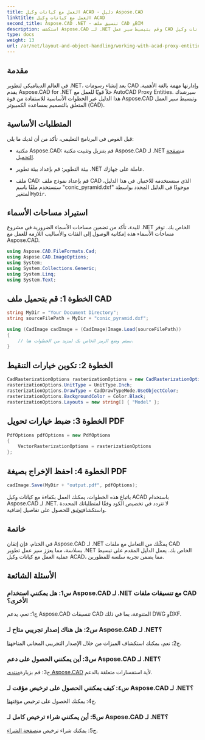```yaml
---
title: العمل مع كيانات وكيل ACAD - دليل Aspose.CAD
linktitle: العمل مع كيانات وكيل ACAD
second_title: Aspose.CAD .NET - تنسيق ملف CAD وBIM
description: استكشف Aspose.CAD لـ .NET وقم بتبسيط سير عمل CAD لديك. تحويل وتحرير وإدارة كيانات وكيل ACAD دون عناء.
type: docs
weight: 13
url: /ar/net/layout-and-object-handling/working-with-acad-proxy-entities/
---
```

## مقدمة

في العالم الديناميكي لتطوير .NET، يعد إنشاء رسومات CAD وإدارتها مهمة بالغة الأهمية. يقدم Aspose.CAD for .NET حلاً قويًا للعمل مع AutoCAD Proxy Entities. سيرشدك هذا الدليل عبر الخطوات الأساسية للاستفادة من قوة Aspose.CAD وتبسيط سير العمل المتعلق بالتصميم بمساعدة الكمبيوتر (CAD).

## المتطلبات الأساسية

قبل الغوص في البرنامج التعليمي، تأكد من أن لديك ما يلي:

-  مكتبة Aspose.CAD: قم بتنزيل وتثبيت مكتبة Aspose.CAD لـ .NET من[صفحة التحميل](https://releases.aspose.com/cad/net/).

- بيئة التطوير: قم بإعداد بيئة تطوير .NET عاملة على جهازك.

-  ملف CAD: قم بإعداد نموذج ملف CAD الذي ستستخدمه للاختبار. في هذا الدليل، سنستخدم ملفًا باسم "conic_pyramid.dxf" موجودًا في الدليل المحدد بواسطة المتغير`MyDir`.

## استيراد مساحات الأسماء

للبدء، تأكد من تضمين مساحات الأسماء الضرورية في مشروع .NET الخاص بك. توفر مساحات الأسماء هذه إمكانية الوصول إلى الفئات والأساليب اللازمة للعمل مع Aspose.CAD.

```csharp
using Aspose.CAD.FileFormats.Cad;
using Aspose.CAD.ImageOptions;
using System;
using System.Collections.Generic;
using System.Linq;
using System.Text;
```

## الخطوة 1: قم بتحميل ملف CAD

```csharp
string MyDir = "Your Document Directory";
string sourceFilePath = MyDir + "conic_pyramid.dxf";

using (CadImage cadImage = (CadImage)Image.Load(sourceFilePath))
{
    // سيتم وضع الرمز الخاص بك لمزيد من الخطوات هنا.
}
```

## الخطوة 2: تكوين خيارات التنقيط

```csharp
CadRasterizationOptions rasterizationOptions = new CadRasterizationOptions();
rasterizationOptions.UnitType = UnitType.Inch;
rasterizationOptions.DrawType = CadDrawTypeMode.UseObjectColor;
rasterizationOptions.BackgroundColor = Color.Black;
rasterizationOptions.Layouts = new string[] { "Model" };
```

## الخطوة 3: ضبط خيارات تحويل PDF

```csharp
PdfOptions pdfOptions = new PdfOptions
{
    VectorRasterizationOptions = rasterizationOptions
};
```

## الخطوة 4: احفظ الإخراج بصيغة PDF

```csharp
cadImage.Save(MyDir + "output.pdf", pdfOptions);
```

باتباع هذه الخطوات، يمكنك العمل بكفاءة مع كيانات وكيل ACAD باستخدام Aspose.CAD لـ .NET. لا تتردد في تخصيص الكود وفقًا لمتطلباتك المحددة واستكشاف[توثيق](https://reference.aspose.com/cad/net/) للحصول على تفاصيل إضافية.

## خاتمة

في الختام، فإن إتقان Aspose.CAD لـ .NET يمكّنك من التعامل مع ملفات CAD بسلاسة، مما يعزز سير عمل تطوير .NET الخاص بك. يعمل الدليل المقدم على تبسيط عملية العمل مع كيانات وكيل ACAD، مما يضمن تجربة سلسة للمطورين.

## الأسئلة الشائعة

### س1: هل يمكنني استخدام Aspose.CAD لـ .NET مع تنسيقات ملفات CAD الأخرى؟

ج1: نعم، يدعم Aspose.CAD تنسيقات CAD المتنوعة، بما في ذلك DWG وDXF.

### س2: هل هناك إصدار تجريبي متاح لـ Aspose.CAD لـ .NET؟

 ج2: نعم، يمكنك استكشاف الميزات من خلال الإصدار التجريبي المجاني المتاح[هنا](https://releases.aspose.com/).

### س3: أين يمكنني الحصول على دعم Aspose.CAD لـ .NET؟

 ج3: قم بزيارة[منتدى Aspose.CAD](https://forum.aspose.com/c/cad/19) لأية استفسارات متعلقة بالدعم.

### س٤: كيف يمكنني الحصول على ترخيص مؤقت لـ Aspose.CAD لـ .NET؟

 ج4: يمكنك الحصول على ترخيص مؤقت[هنا](https://purchase.aspose.com/temporary-license/).

### س5: أين يمكنني شراء ترخيص كامل لـ Aspose.CAD لـ .NET؟

 ج5: يمكنك شراء ترخيص من[صفحة الشراء](https://purchase.aspose.com/buy).